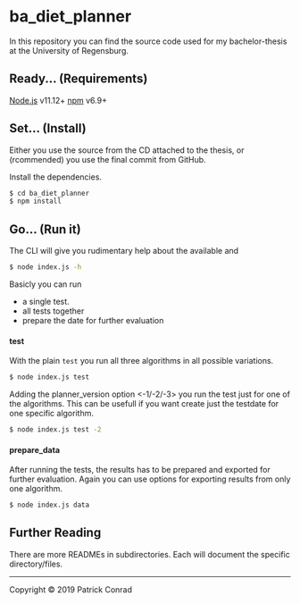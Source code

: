 # ba_diet_planner

In this repository you can find the source code used for my bachelor-thesis at the University of Regensburg.


## Ready... (Requirements)
[Node.js](https://nodejs.org/) v11.12+
[npm](https://npmjs.com/) v6.9+

## Set... (Install)

Either you use the source from the CD attached to the thesis, or (rcommended) you use the final commit from GitHub.

Install the dependencies.

```sh
$ cd ba_diet_planner
$ npm install
```

## Go... (Run it)
The CLI will give you rudimentary help about the available <commands> and <options>
```sh
$ node index.js -h
```

Basicly you can run
- a single test.
- all tests together
- prepare the date for further evaluation

#### test
With the plain `test` <command> you run all three algorithms in all possible variations.
```sh
$ node index.js test
```
Adding the planner_version option <-1/-2/-3> you run the test just for one of the algorithms. This can be usefull if you want create just the testdate for one specific algorithm.
```sh
$ node index.js test -2
```

#### prepare_data
After running the tests, the results has to be prepared and exported for further evaluation. Again you can use options for exporting results from only one algorithm.
```sh
$ node index.js data
```

## Further Reading
There are more READMEs in subdirectories. Each will document the specific directory/files.


---
Copyright © 2019 Patrick Conrad
